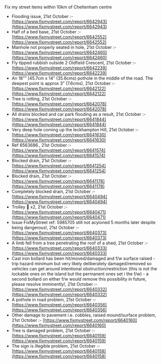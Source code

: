 Fix my street items within 10km of Cheltenham centre

<!-- fix_marker starts -->

- Flooding issue, 21st October :- [https://www.fixmystreet.com/report/6642943](https://www.fixmystreet.com/report/6642943)
- Half of a bed base, 21st October :- [https://www.fixmystreet.com/report/6642552](https://www.fixmystreet.com/report/6642552)
- Manhole not properly seated in hole, 21st October :- [https://www.fixmystreet.com/report/6642460](https://www.fixmystreet.com/report/6642460)
- Fly tipped rubbish outside 2 Oldfield Crescent, 21st October :- [https://www.fixmystreet.com/report/6642239](https://www.fixmystreet.com/report/6642239)
- An 18”” (45.7cm x 14” (35.6cms) pothole in the middle of the road. The deepest point is approx 3” (7.6cms), 21st October :- [https://www.fixmystreet.com/report/6642122](https://www.fixmystreet.com/report/6642122)
- Tree is rotting, 21st October :- [https://www.fixmystreet.com/report/6642078](https://www.fixmystreet.com/report/6642078)
- All drains blocked and car park flooding as a result, 21st October :- [https://www.fixmystreet.com/report/6641844](https://www.fixmystreet.com/report/6641844)
- Very deep hole coming up the leckhampton Hill, 21st October :- [https://www.fixmystreet.com/report/6641630](https://www.fixmystreet.com/report/6641630)
- Ref 6563686., 21st October :- [https://www.fixmystreet.com/report/6641574](https://www.fixmystreet.com/report/6641574)
- Blocked drain, 21st October :- [https://www.fixmystreet.com/report/6641254](https://www.fixmystreet.com/report/6641254)
- Blocked drain, 21st October :- [https://www.fixmystreet.com/report/6641178](https://www.fixmystreet.com/report/6641178)
- Completely blocked drain, 21st October :- [https://www.fixmystreet.com/report/6640494](https://www.fixmystreet.com/report/6640494)
- Trolley 🛒 x2, 21st October :- [https://www.fixmystreet.com/report/6640471](https://www.fixmystreet.com/report/6640471)
- Issue FixMyStreet ref: 5985705 still not acyioned 5 months later despite being dangerous!, 21st October :- [https://www.fixmystreet.com/report/6640373](https://www.fixmystreet.com/report/6640373)
- A limb fell from a tree penetrating the roof of a shed, 21st October :- [https://www.fixmystreet.com/report/6640333](https://www.fixmystreet.com/report/6640333)
- Cast iron bollard has been hit/moved/damaged and f/w surface raised - trip hazard minimum but very likely deliberately damaged/removed so vehicles can get around intentional obstruction/restriction (this is not the lockable ones on the island but the permanent ones set i the f/w) - a second bollard on either f/w would remove this possibility in future, please resolve imminently!, 21st October :- [https://www.fixmystreet.com/report/6640332](https://www.fixmystreet.com/report/6640332)
- A pothole in road problem, 21st October :- [https://www.fixmystreet.com/report/6640356](https://www.fixmystreet.com/report/6640356)
- Other damage to pavement i.e. cobbles, raised mound/surface problem, 21st October :- [https://www.fixmystreet.com/report/6640160](https://www.fixmystreet.com/report/6640160)
- Tree is damaged problem, 21st October :- [https://www.fixmystreet.com/report/6640159](https://www.fixmystreet.com/report/6640159)
- The sign is illegible problem, 21st October :- [https://www.fixmystreet.com/report/6640158](https://www.fixmystreet.com/report/6640158)

<!-- fix_marker ends -->